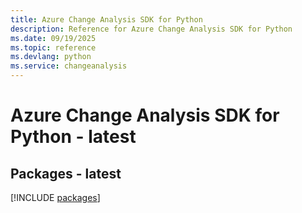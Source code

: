 ```yaml
---
title: Azure Change Analysis SDK for Python
description: Reference for Azure Change Analysis SDK for Python
ms.date: 09/19/2025
ms.topic: reference
ms.devlang: python
ms.service: changeanalysis
---
```

# Azure Change Analysis SDK for Python - latest
## Packages - latest
[!INCLUDE [packages](change-analysis-index.md)]
